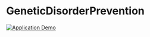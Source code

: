# GeneticDisorderPrevention

[![Application Demo](http://img.youtube.com/vi/kwdPZ-IJvMU/0.jpg)](https://www.youtube.com/watch?v=kwdPZ-IJvMU&ab_channel=DashaPatroucheva "Application Demo")


